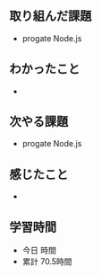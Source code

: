 ## 取り組んだ課題
- progate Node.js
## わかったこと
- 
## 次やる課題
- progate Node.js
## 感じたこと
- 
## 学習時間
- 今日 時間
- 累計 70.5時間
